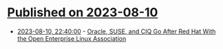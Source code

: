 # [Published on 2023-08-10](index.md)

* [2023-08-10, 22:40:00](https://linux.slashdot.org/story/23/08/10/202220/oracle-suse-and-ciq-go-after-red-hat-with-the-open-enterprise-linux-association?utm_source=rss1.0mainlinkanon&utm_medium=feed) - [Oracle, SUSE, and CIQ Go After Red Hat With the Open Enterprise Linux Association](https://linux.slashdot.org/story/23/08/10/202220/oracle-suse-and-ciq-go-after-red-hat-with-the-open-enterprise-linux-association?utm_source=rss1.0mainlinkanon&utm_medium=feed)
